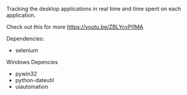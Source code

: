 Tracking the desktop applications in real time and time spent on each application.

Check out this for more https://youtu.be/ZBLYcvPl1MA 

Dependencies:

- selenium

Windows Depencies

- pywin32
- python-dateutil
- uiautomation 
